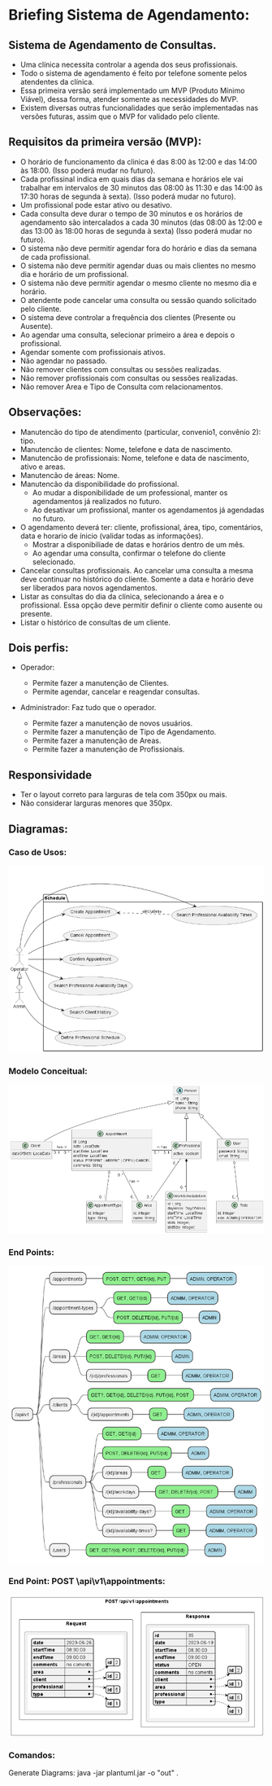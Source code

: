 # Briefing Sistema de Agendamento: 

## Sistema de Agendamento de Consultas.
  - Uma clínica necessita controlar a agenda dos seus profissionais.
  - Todo o sistema de agendamento é feito por telefone somente pelos atendentes da clínica.
  - Essa primeira versão será implementado um MVP (Produto Mínimo Viável), dessa forma, atender somente as necessidades do MVP.
  - Existem diversas outras funcionalidades que serão implementadas nas versões futuras, assim que o MVP for validado pelo cliente.

## Requisitos da primeira versão (MVP):
  - O horário de funcionamento da clinica é das 8:00 às 12:00 e das 14:00 às 18:00. (Isso poderá mudar no futuro).
  - Cada profissinal indica em quais dias da semana e horários ele vai trabalhar em intervalos de 30 minutos das 08:00 às 11:30 e das 14:00 às 17:30 horas de segunda à sexta). (Isso poderá mudar no futuro).
  - Um profissional pode estar ativo ou desativo. 
  - Cada consulta deve durar o tempo de 30 minutos e os horários de agendamento são intercalados a cada 30 minutos (das 08:00 às 12:00 e das 13:00 às 18:00 horas de segunda à sexta) (Isso poderá mudar no futuro).
  - O sistema não deve permitir agendar fora do horário e dias da semana de cada profissional.
  - O sistema não deve permitir agendar duas ou mais clientes no mesmo dia e horário de um profissional.
  - O sistema não deve permitir agendar o mesmo cliente no mesmo dia e horário.
  - O atendente pode cancelar uma consulta ou sessão quando solicitado pelo cliente.
  - O sistema deve controlar a frequência dos clientes (Presente ou Ausente).
  - Ao agendar uma consulta, selecionar primeiro a área e depois o profissional.
  - Agendar somente com profissionais ativos.
  - Não agendar no passado.
  - Não remover clientes com consultas ou sessões realizadas.
  - Não remover profissionais com consultas ou sessões realizadas.
  - Não remover Area e Tipo de Consulta com relacionamentos.
 
## Observações:
  - Manutencão do tipo de atendimento (particular, convenio1, convênio 2): tipo.
  - Manutencão de clientes: Nome, telefone e data de nascimento.
  - Manutencão de profissionais: Nome, telefone e data de nascimento, ativo e areas.
  - Manutencão de áreas: Nome.
  - Manutencão da disponibilidade do profissional. 
    - Ao mudar a disponibilidade de um professional, manter os agendamentos já realizados no futuro.
    - Ao desativar um profissional, manter os agendamentos já agendadas no futuro.
  - O agendamento deverá ter: cliente, profissional, área, tipo, comentários, data e horario de ínicio (validar todas as informações).
    - Mostrar a disponibiliade de datas e horários dentro de um mês.
    - Ao agendar uma consulta, confirmar o telefone do cliente selecionado.
  - Cancelar consultas profissionais. Ao cancelar uma consulta a mesma deve continuar no histórico do cliente. Somente a data e horário deve ser liberados para novos agendamentos.
  - Listar as consultas do dia da clínica, selecionando a área e o profissional. Essa opção deve permitir definir o cliente como ausente ou presente.
  - Listar o histórico de consultas de um cliente.
 
## Dois perfis:
   - Operador:
      - Permite fazer a manutenção de Clientes.
      - Permite agendar, cancelar e reagendar consultas.

   - Administrador: 
   Faz tudo que o operador.
      - Permite fazer a manutenção de novos usuários.
      - Permite fazer a manutenção de Tipo de Agendamento.
      - Permite fazer a manutenção de Areas.
      - Permite fazer a manutenção de Profissionais.
  
## Responsividade
  - Ter o layout correto para larguras de tela com 350px ou mais.
  - Não considerar larguras menores que 350px.


## Diagramas:
### Caso de Usos:
![Caso de Uso](docs/out/use-cases.png)


### Modelo Conceitual:
![Caso de Uso](docs/out/model.png)

### End Points:
![Caso de Uso](docs/out/end-points.png)

### End Point: POST \api\v1\appointments:
![Caso de Uso](docs/out/end-point-post-appointments.png)


### Comandos:
Generate Diagrams: java -jar plantuml.jar -o "out" .



